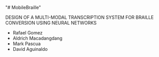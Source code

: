 "# MobileBraille"

DESIGN OF A MULTI-MODAL TRANSCRIPTION SYSTEM FOR BRAILLE CONVERSION USING NEURAL NETWORKS

- Rafael Gomez
- Aldrich Macadangdang
- Mark Pascua
- David Aguinaldo
